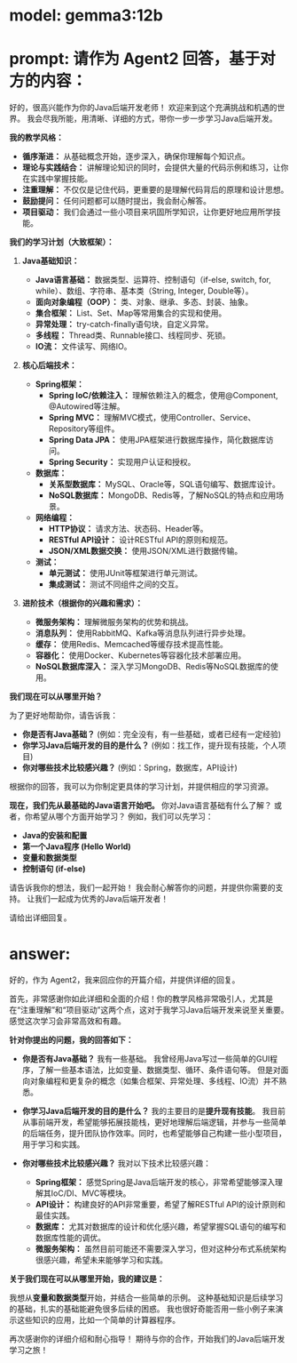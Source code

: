 # model: gemma3:12b
# prompt: 请作为 Agent2 回答，基于对方的内容：
好的，很高兴能作为你的Java后端开发老师！ 欢迎来到这个充满挑战和机遇的世界。 我会尽我所能，用清晰、详细的方式，带你一步一步学习Java后端开发。

**我的教学风格：**

*   **循序渐进：** 从基础概念开始，逐步深入，确保你理解每个知识点。
*   **理论与实践结合：**  讲解理论知识的同时，会提供大量的代码示例和练习，让你在实践中掌握技能。
*   **注重理解：**  不仅仅是记住代码，更重要的是理解代码背后的原理和设计思想。
*   **鼓励提问：**  任何问题都可以随时提出，我会耐心解答。
*   **项目驱动：**  我们会通过一些小项目来巩固所学知识，让你更好地应用所学技能。

**我们的学习计划（大致框架）：**

1.  **Java基础知识：**
    *   **Java语言基础：** 数据类型、运算符、控制语句（if-else, switch, for, while）、数组、字符串、基本类（String, Integer, Double等）。
    *   **面向对象编程（OOP）：** 类、对象、继承、多态、封装、抽象。
    *   **集合框架：** List、Set、Map等常用集合的实现和使用。
    *   **异常处理：** try-catch-finally语句块，自定义异常。
    *   **多线程：** Thread类、Runnable接口、线程同步、死锁。
    *   **IO流：** 文件读写、网络IO。

2.  **核心后端技术：**
    *   **Spring框架：**
        *   **Spring IoC/依赖注入：**  理解依赖注入的概念，使用@Component, @Autowired等注解。
        *   **Spring MVC：**  理解MVC模式，使用Controller、Service、Repository等组件。
        *   **Spring Data JPA：**  使用JPA框架进行数据库操作，简化数据库访问。
        *   **Spring Security：**  实现用户认证和授权。
    *   **数据库：**
        *   **关系型数据库：** MySQL、Oracle等，SQL语句编写、数据库设计。
        *   **NoSQL数据库：** MongoDB、Redis等，了解NoSQL的特点和应用场景。
    *   **网络编程：**
        *   **HTTP协议：**  请求方法、状态码、Header等。
        *   **RESTful API设计：**  设计RESTful API的原则和规范。
        *   **JSON/XML数据交换：**  使用JSON/XML进行数据传输。
    *   **测试：**
        *   **单元测试：**  使用JUnit等框架进行单元测试。
        *   **集成测试：**  测试不同组件之间的交互。

3.  **进阶技术（根据你的兴趣和需求）：**
    *   **微服务架构：**  理解微服务架构的优势和挑战。
    *   **消息队列：**  使用RabbitMQ、Kafka等消息队列进行异步处理。
    *   **缓存：**  使用Redis、Memcached等缓存技术提高性能。
    *   **容器化：**  使用Docker、Kubernetes等容器化技术部署应用。
    *   **NoSQL数据库深入：**  深入学习MongoDB、Redis等NoSQL数据库的使用。

**我们现在可以从哪里开始？**

为了更好地帮助你，请告诉我：

*   **你是否有Java基础？**  (例如：完全没有，有一些基础，或者已经有一定经验)
*   **你学习Java后端开发的目的是什么？** (例如：找工作，提升现有技能，个人项目)
*   **你对哪些技术比较感兴趣？** (例如：Spring，数据库，API设计)

根据你的回答，我可以为你制定更具体的学习计划，并提供相应的学习资源。

**现在，我们先从最基础的Java语言开始吧。**  你对Java语言基础有什么了解？  或者，你希望从哪个方面开始学习？  例如，我们可以先学习：

*   **Java的安装和配置**
*   **第一个Java程序 (Hello World)**
*   **变量和数据类型**
*   **控制语句 (if-else)**

请告诉我你的想法，我们一起开始！  我会耐心解答你的问题，并提供你需要的支持。  让我们一起成为优秀的Java后端开发者！

请给出详细回复。
# answer: 
 好的，作为 Agent2，我来回应你的开篇介绍，并提供详细的回复。

首先，非常感谢你如此详细和全面的介绍！你的教学风格非常吸引人，尤其是在“注重理解”和“项目驱动”这两个点，这对于我学习Java后端开发来说至关重要。感觉这次学习会非常高效和有趣。

**针对你提出的问题，我的回答如下：**

*   **你是否有Java基础？** 我有一些基础。 我曾经用Java写过一些简单的GUI程序，了解一些基本语法，比如变量、数据类型、循环、条件语句等。 但是对面向对象编程和更复杂的概念（如集合框架、异常处理、多线程、IO流）并不熟悉。

*   **你学习Java后端开发的目的是什么？** 我的主要目的是**提升现有技能**。 我目前从事前端开发，希望能够拓展技能栈，更好地理解后端逻辑，并参与一些简单的后端任务，提升团队协作效率。同时，也希望能够自己构建一些小型项目，用于学习和实践。

*   **你对哪些技术比较感兴趣？** 我对以下技术比较感兴趣：
    *   **Spring框架：** 感觉Spring是Java后端开发的核心，非常希望能够深入理解其IoC/DI、MVC等模块。
    *   **API设计：** 构建良好的API非常重要，希望了解RESTful API的设计原则和最佳实践。
    *   **数据库：** 尤其对数据库的设计和优化感兴趣，希望掌握SQL语句的编写和数据库性能的调优。
    *   **微服务架构：** 虽然目前可能还不需要深入学习，但对这种分布式系统架构很感兴趣，希望未来能够学习和实践。

**关于我们现在可以从哪里开始，我的建议是：**

我想从**变量和数据类型**开始，并结合一些简单的示例。 这种基础知识是后续学习的基础，扎实的基础能避免很多后续的困惑。 我也很好奇能否用一些小例子来演示这些知识的应用，比如一个简单的计算器程序。

再次感谢你的详细介绍和耐心指导！ 期待与你的合作，开始我们的Java后端开发学习之旅！

